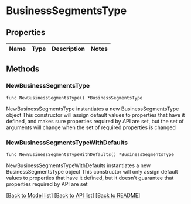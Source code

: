# BusinessSegmentsType

## Properties

Name | Type | Description | Notes
------------ | ------------- | ------------- | -------------

## Methods

### NewBusinessSegmentsType

`func NewBusinessSegmentsType() *BusinessSegmentsType`

NewBusinessSegmentsType instantiates a new BusinessSegmentsType object
This constructor will assign default values to properties that have it defined,
and makes sure properties required by API are set, but the set of arguments
will change when the set of required properties is changed

### NewBusinessSegmentsTypeWithDefaults

`func NewBusinessSegmentsTypeWithDefaults() *BusinessSegmentsType`

NewBusinessSegmentsTypeWithDefaults instantiates a new BusinessSegmentsType object
This constructor will only assign default values to properties that have it defined,
but it doesn't guarantee that properties required by API are set


[[Back to Model list]](../README.md#documentation-for-models) [[Back to API list]](../README.md#documentation-for-api-endpoints) [[Back to README]](../README.md)


